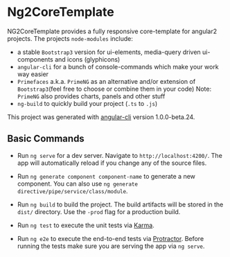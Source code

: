 # Ng2CoreTemplate

NG2CoreTemplate provides a fully responsive core-template for angular2 projects.
The projects `node-modules` include:

- a stable `Bootstrap3` version for ui-elements, media-query driven ui-components and icons (glyphicons)
- `angular-cli` for a bunch of console-commands which make your work way easier
- `Primefaces` a.k.a. `PrimeNG` as an alternative and/or extension of `Bootstrap3`(feel free to choose or combine them in your code) Note: `PrimeNG` also provides charts, panels and other stuff
- `ng-build` to quickly build your project (`.ts` to `.js`)

This project was generated with [angular-cli](https://github.com/angular/angular-cli) version 1.0.0-beta.24.

## Basic Commands 
- Run `ng serve` for a dev server. 
Navigate to `http://localhost:4200/`. 
The app will automatically reload if you change any of the source files.

- Run `ng generate component component-name` to generate a new component. 
You can also use `ng generate directive/pipe/service/class/module`.

- Run `ng build` to build the project. 
The build artifacts will be stored in the `dist/` directory. 
Use the `-prod` flag for a production build.

- Run `ng test` to execute the unit tests via [Karma](https://karma-runner.github.io).

- Run `ng e2e` to execute the end-to-end tests via [Protractor](http://www.protractortest.org/).
Before running the tests make sure you are serving the app via `ng serve`.